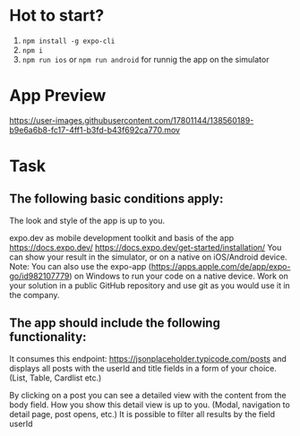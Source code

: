 # Hot to start?
1. `npm install -g expo-cli`
2. `npm i`
3. `npm run ios` or `npm run android` for runnig the app on the simulator

# App Preview


https://user-images.githubusercontent.com/17801144/138560189-b9e6a6b8-fc17-4ff1-b3fd-b43f692ca770.mov


# Task
## The following basic conditions apply:

The look and style of the app is up to you.

expo.dev as mobile development toolkit and basis of the app
 https://docs.expo.dev/
 https://docs.expo.dev/get-started/installation/
You can show your result in the simulator, or on a native on iOS/Android device.
Note: You can also use the expo-app (https://apps.apple.com/de/app/expo-go/id982107779) on Windows to run your code on a native device.
Work on your solution in a public GitHub repository and use git as you would use it in the company.
 
## The app should include the following functionality:

It consumes this endpoint: https://jsonplaceholder.typicode.com/posts and displays all posts with the userId and title fields in a form of your choice. (List, Table, Cardlist etc.)

By clicking on a post you can see a detailed view with the content from the body field.
How you show this detail view is up to you. (Modal, navigation to detail page, post opens, etc.)
It is possible to filter all results by the field userId
